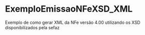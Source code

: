 # ExemploEmissaoNFeXSD_XML
Exemplo de como gerar XML da NFe versão 4.00 utilizando os XSD disponibilizados pela sefaz
